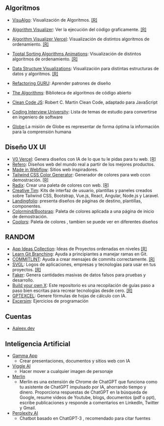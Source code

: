 

## **Algoritmos**

- [VisuAlgo](https://visualgo.net/en): Visualización de Algoritmos. [[R]](https://www.instagram.com/reel/C8ddOxoNEQB/?hl=es)
- [Algorithm Visualizer](https://algorithm-visualizer.org): Ver la ejecución del código graficamente. [[R]](https://www.instagram.com/reel/C8ddOxoNEQB/?hl=es)
- [Algorithm Visualizer Vercel](https://algorithm-visualizer.vercel.app): Visualización de distintos algoritmos de ordenamiento. [[R]](https://www.instagram.com/reel/C8ddOxoNEQB/?hl=es)
- [Toptal Sorting Algorithms Animations](https://www.toptal.com/developers/sorting-algorithms): Visualización de distintos algoritmos de ordenamiento. [[R]](https://www.instagram.com/reel/C8ddOxoNEQB/?hl=es)
- [Data Structure Visualizations](https://www.cs.usfca.edu/~galles/visualization/Algorithms.html): Visualización para distintas estructuras de datos y algoritmos. [[R]](https://www.instagram.com/reel/C8ddOxoNEQB/?hl=es)
- [Refactoring GURU](https://refactoring.guru/es/design-patterns): Aprender patrones de diseño
- [The Algorithms](https://the-algorithms.com/es): Biblioteca de algoritmos de código abierto
- [Clean Code JS](https://github.com/andersontr15/clean-code-javascript-es): Robert C. Martin Clean Code, adaptado para JavaScript
- [Coding Interview University](https://github.com/jwasham/coding-interview-university): Lista de temas de estudio para convertirse en ingeniero de software

- [Globe](https://www.globe.engineer):La misión de Globe es representar de forma óptima la información para la comprensión humana

## **Diseño UX UI**

- [V0 Vercel](https://v0.dev): Genera diseños con IA de lo que tu le pidas para tu web. [[R]](https://www.instagram.com/p/C7mQZb6oF1J/?hl=es)
- [Refero](https://refero.design): Diseños web del mundo real a partir de los mejores productos.
- [Made in Webflow](https://webflow.com/made-in-webflow?utm_source=google&utm_medium=search&utm_campaign=SS-GoogleSearch-Brand-NetNewTest&utm_term=kwd-836801535262_webflow%20marketplace_e_670062937605__&gad_source=1&gclid=Cj0KCQjwq86wBhDiARIsAJhuphmu7JDyKIsli0FQPNMGOQ11qtlzPWpTQKOA3BdZbWE1_cNJiCQlemMaArE-EALw_wcB): Sitios web inspiradores.
- [Tailwind CSS Color Generator](https://uicolors.app/create): Generador de colores para web ccon demostración. [[R]](https://www.instagram.com/p/C4dFdvNImak/)
- [Radix](https://www.radix-ui.com/colors/custom): Crear una paleta de colores con web. [[R]](https://www.instagram.com/reel/C7__E7lAgvC/)
- [Creative Tim](https://www.creative-tim.com): Kits de interfaz de usuario, plantillas y paneles creados sobre Tailwind CSS, Bootstrap, Vue.js, React, Angular, Node.js y Laravel.
- [Landingfolio](https://www.landingfolio.com): presenta diseños de páginas de destino, plantillas, componentes.
- [Colormind/Bootsrap](http://colormind.io/bootstrap/): Paleta de colores aplicada a una página de inicio de demostración.
- [Coolors](https://coolors.co): Paleta de colores , tambien se puede ver en diferentes diseños

## **RANDOM**

- [App Ideas Collection](https://github.com/florinpop17/app-ideas): Ideas de Proyectos ordenadas en niveles  [[R]](https://www.instagram.com/bscode/?hl=es)
- [Learn Git Branching](https://learngitbranching.js.org/?locale=es_AR): Ayuda a principiantes a  manejar ramas en Git. 
- [COMMITLINT](https://commitlint.io): Ayuda a crear mensajes de commits correctamente. [[R]](https://www.instagram.com/craviottodev/?hl=es)
- [SVGL](https://svgl.app): Logos de aplicaciones, empresas y tecnologías para usar en tus proyectos. [[R]](https://www.instagram.com/elrincondeldev/?hl=es)
- [Faker](https://fakerjs.dev): Genera cantidades masivas de datos falsos para pruebas y desarrollo.
- [Build your own X](https://github.com/codecrafters-io/build-your-own-x): Este repositorio es una recopilación de guías paso a paso bien escritas para recrear tecnologías desde cero. [[R]](https://www.instagram.com/p/C6vimsCN8hC/?hl=es)
- [GPTEXCEL](https://gptexcel.uk): Genere fórmulas de hojas de cálculo con IA.
- [Excersim](https://exercism.org): Ejercicios de programación

## **Cuentas**

- [Aaleex.dev](https://www.instagram.com/aaleex.dev/?hl=es) 


## Inteligencia Artificial

- [Gamma App](https://gamma.app)
    - Crear presentaciones, documentos y sitios web con IA
- [Viggle AI](https://viggle.ai)
    - Hacer mover a cualquier imagen de personaje
- [Merlin](https://www.getmerlin.in/es)
    - Merlin es una extensión de Chrome de ChatGPT que funciona como tu asistente de ChatGPT impulsado por IA, ahorrando tiempo y dinero. Proporciona respuestas de ChatGPT en la búsqueda de Google, resume videos de Youtube, blogs, documentos (pdf o ppt), escribe publicaciones y responde a comentarios en LinkedIn, Twitter y Gmail. 
- [Perplexity AI](https://www.perplexity.ai)
    - Chatbot basado en ChatGPT-3 , recomendado para citar fuentes